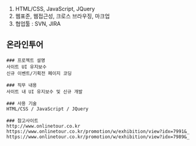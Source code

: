 1. HTML/CSS, JavaScript, JQuery
2. 웹표준, 웹접근성, 크로스 브라우징, 마크업
3. 협업툴 : SVN, JIRA

## 온라인투어
```
### 프로젝트 설명
사이트 UI 유지보수
신규 이벤트/기획전 페이지 코딩

### 직무 내용
사이트 내 UI 유지보수 및 신규 개발

### 사용 기술
HTML/CSS / JavaScript / JQuery

### 참고사이트
http://www.onlinetour.co.kr 
https://www.onlinetour.co.kr/promotion/w/exhibition/view?idx=7991&_
https://www.onlinetour.co.kr/promotion/w/exhibition/view?idx=7989&_
```

